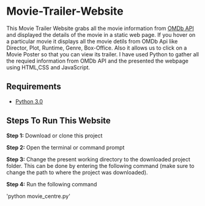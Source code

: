# Movie-Trailer-Website

This Movie Trailer Website grabs all the movie information from [OMDb API](http://omdbapi.com/) and displayed the details of the movie in a static web page. If you hover on a particular movie it displays all the movie detils from OMDb Api like Director, Plot, Runtime, Genre, Box-Office. Also it allows us to click on a Movie Poster so that you can view its trailer. I have used Python to gather all the requied information from OMDb API and the presented the webpage using HTML,CSS and JavaScript.


## Requirements
* [Python 3.0](https://www.python.org/downloads/)

## Steps To Run This Website

**Step 1:** Download or clone this project

**Step 2:** Open the terminal or command prompt

**Step 3:** Change the present working directory to the downloaded project folder. This can be done by entering the following command (make sure to change the path to where the project was downloaded).

**Step 4:** Run the following command

'python movie_centre.py'
